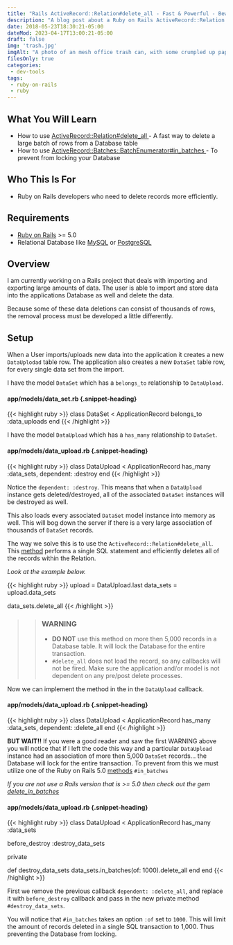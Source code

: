 ```yaml
---
title: "Rails ActiveRecord::Relation#delete_all - Fast & Powerful - Beware"
description: "A blog post about a Ruby on Rails ActiveRecord::Relation function '#delete_all'. A fast way to purge your Date Base of rows from a Table."
date: 2018-05-23T18:30:21-05:00
dateMod: 2023-04-17T13:00:21-05:00
draft: false
img: 'trash.jpg'
imgAlt: "A photo of an mesh office trash can, with some crumpled up papers inside."
filesOnly: true
categories:
 - dev-tools
tags:
 - ruby-on-rails
 - ruby
---
```


## What You Will Learn
- How to use [ ActiveRecord::Relation#delete_all ](https://apidock.com/rails/v6.0.0/ActiveRecord/Relation/delete_all) - A fast way to delete a large batch of rows from a Database table
- How to use [ ActiveRecord::Batches::BatchEnumerator#in_batches ](http://api.rubyonrails.org/classes/ActiveRecord/Batches.html#method-i-in_batches) - To prevent from locking your Database

## Who This Is For
- Ruby on Rails developers who need to delete records more efficiently.

## Requirements
- [Ruby on Rails](https://github.com/rails/rails) >= 5.0
- Relational Database like [MySQL](https://www.mysql.com/) or [PostgreSQL](https://www.postgresql.org/)

## Overview

I am currently working on a Rails project that deals with importing and exporting large amounts of data.  The user is able to import and store data into the applications Database as well and delete the data.

Because some of these data deletions can consist of thousands of rows, the removal process must be developed a little differently.

## Setup

When a User imports/uploads new data into the application it creates a new `DataUplodad` table row.  The application also creates a new `DataSet` table row, for every single data set from the import.

I have the model `DataSet` which has a `belongs_to` relationship to `DataUpload`.

#### app/models/data_set.rb {.snippet-heading}
{{< highlight ruby >}}
class DataSet < ApplicationRecord
  belongs_to :data_uploads
end
{{< /highlight >}}

I have the model `DataUpload` which has a `has_many` relationship to `DataSet`.

#### app/models/data_upload.rb {.snippet-heading}
{{< highlight ruby >}}
class DataUpload < ApplicationRecord
  has_many :data_sets, dependent: :destroy
end
{{< /highlight >}}

Notice the `dependent: :destroy`.  This means that when a `DataUpload` instance gets deleted/destroyed, all of the associated `DataSet` instances will be destroyed as well.

This also loads every associated `DataSet` model instance into memory as well.  This will bog down the server if there is a very large association of thousands of `DataSet` records.

The way we solve this is to use the `ActiveRecord::Relation#delete_all`. This [method](https://apidock.com/rails/ActiveRecord/Relation/delete_all) performs a single SQL statement and efficiently deletes all of the records within the Relation.

*Look at the example below.*

{{< highlight ruby >}}
upload = DataUpload.last
data_sets = upload.data_sets

data_sets.delete_all
{{< /highlight >}}

>>### WARNING
>>- **DO NOT** use this method on more then 5,000 records in a Database table.  It will lock the Database for the entire transaction.
>>- `#delete_all` does not load the record, so any callbacks will not be fired.  Make sure the application and/or model is not dependent on any pre/post delete processes.

Now we can implement the method in the in the `DataUpload` callback.

#### app/models/data_upload.rb {.snippet-heading}
{{< highlight ruby >}}
class DataUpload < ApplicationRecord
  has_many :data_sets, dependent: :delete_all
end
{{< /highlight >}}


**BUT WAIT!!** If you were a good reader and saw the first WARNING above you will notice that if I left the code this way and a particular `DataUpload` instance had an association of more then 5,000 `DataSet` records... the Database will lock for the entire transaction. To prevent from this we must utilize one of the Ruby on Rails 5.0 [methods](http://api.rubyonrails.org/classes/ActiveRecord/Batches.html#method-i-in_batches) `#in_batches`

*If you are not use a Rails version that is >= 5.0 then check out the gem [delete_in_batches](https://github.com/ankane/delete_in_batches)*

#### app/models/data_upload.rb {.snippet-heading}
{{< highlight ruby >}}
class DataUpload < ApplicationRecord
  has_many :data_sets

  before_destroy :destroy_data_sets

  private

  def destroy_data_sets
    data_sets.in_batches(of: 1000).delete_all
  end
end
{{< /highlight >}}

First we remove the previous callback `dependent: :delete_all`, and replace it with `before_destroy` callback and pass in the new private method `#destroy_data_sets`.

You will notice that `#in_batches` takes an option `:of` set to `1000`. This will limit the amount of records deleted in a single SQL transaction to 1,000.  Thus preventing the Database from locking.
